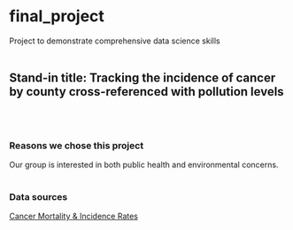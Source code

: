 # final_project
Project to demonstrate comprehensive data science skills
<BR>
<BR>
## Stand-in title: Tracking the incidence of cancer by county cross-referenced with pollution levels
<BR>
<BR>
 
  
 ### Reasons we chose this project

Our group is interested in both public health and environmental concerns.
<BR>
<BR>
  
  ### Data sources

<a href="https://www.kaggle.com/datasets/thedevastator/us-county-level-cancer-mortality-and-incidence-r?resource=download">Cancer Mortality & Incidence Rates</a>
